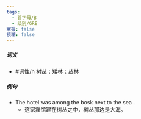 ```yaml
---
tags:
  - 首字母/B
  - 级别/GRE
掌握: false
模糊: false
---
```

##### 词义
- #词性/n  树丛；矮林；丛林
##### 例句
- The hotel was among the bosk next to the sea .
	- 这家宾馆建在树丛之中，树丛那边是大海。
